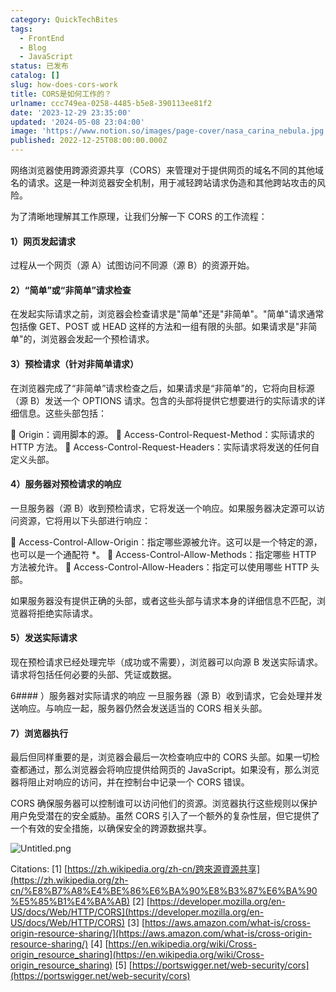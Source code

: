 ```yaml
---
category: QuickTechBites
tags:
  - FrontEnd
  - Blog
  - JavaScript
status: 已发布
catalog: []
slug: how-does-cors-work
title: CORS是如何工作的？
urlname: ccc749ea-0258-4485-b5e8-390113ee81f2
date: '2023-12-29 23:35:00'
updated: '2024-05-08 23:04:00'
image: 'https://www.notion.so/images/page-cover/nasa_carina_nebula.jpg'
published: 2022-12-25T08:00:00.000Z
---
```


网络浏览器使用跨源资源共享（CORS）来管理对于提供网页的域名不同的其他域名的请求。这是一种浏览器安全机制，用于减轻跨站请求伪造和其他跨站攻击的风险。


为了清晰地理解其工作原理，让我们分解一下 CORS 的工作流程：


#### 1）网页发起请求
过程从一个网页（源 A）试图访问不同源（源 B）的资源开始。


#### 2）“简单”或“非简单”请求检查
在发起实际请求之前，浏览器会检查请求是"简单"还是"非简单"。"简单"请求通常包括像 GET、POST 或 HEAD 这样的方法和一组有限的头部。如果请求是"非简单"的，浏览器会发起一个预检请求。


#### 3）预检请求（针对非简单请求）
在浏览器完成了“非简单”请求检查之后，如果请求是“非简单”的，它将向目标源（源 B）发送一个 OPTIONS 请求。包含的头部将提供它想要进行的实际请求的详细信息。这些头部包括：


🔸 Origin：调用脚本的源。
🔸 Access-Control-Request-Method：实际请求的 HTTP 方法。
🔸 Access-Control-Request-Headers：实际请求将发送的任何自定义头部。


#### 4）服务器对预检请求的响应
一旦服务器（源 B）收到预检请求，它将发送一个响应。如果服务器决定源可以访问资源，它将用以下头部进行响应：


🔹 Access-Control-Allow-Origin：指定哪些源被允许。这可以是一个特定的源，也可以是一个通配符 *。
🔹 Access-Control-Allow-Methods：指定哪些 HTTP 方法被允许。
🔹 Access-Control-Allow-Headers：指定可以使用哪些 HTTP 头部。


如果服务器没有提供正确的头部，或者这些头部与请求本身的详细信息不匹配，浏览器将拒绝实际请求。


#### 5）发送实际请求
现在预检请求已经处理完毕（成功或不需要），浏览器可以向源 B 发送实际请求。请求将包括任何必要的头部、凭证或数据。


6#### ）服务器对实际请求的响应
一旦服务器（源 B）收到请求，它会处理并发送响应。与响应一起，服务器仍然会发送适当的 CORS 相关头部。


#### 7）浏览器执行
最后但同样重要的是，浏览器会最后一次检查响应中的 CORS 头部。如果一切检查都通过，那么浏览器会将响应提供给网页的 JavaScript。如果没有，那么浏览器将阻止对响应的访问，并在控制台中记录一个 CORS 错误。


CORS 确保服务器可以控制谁可以访问他们的资源。浏览器执行这些规则以保护用户免受潜在的安全威胁。虽然 CORS 引入了一个额外的复杂性层，但它提供了一个有效的安全措施，以确保安全的跨源数据共享。


![Untitled.png](https://prod-files-secure.s3.us-west-2.amazonaws.com/5d24fe63-e567-4804-86f9-9fdc62e13082/b3deb140-f22b-4520-bcee-759301567801/Untitled.png?X-Amz-Algorithm=AWS4-HMAC-SHA256&X-Amz-Content-Sha256=UNSIGNED-PAYLOAD&X-Amz-Credential=ASIAZI2LB4662WCS5UN7%2F20250408%2Fus-west-2%2Fs3%2Faws4_request&X-Amz-Date=20250408T213517Z&X-Amz-Expires=3600&X-Amz-Security-Token=IQoJb3JpZ2luX2VjEAYaCXVzLXdlc3QtMiJGMEQCID%2F%2FRYcBvoVn2WoLzf7JFLH073Ef29IpJNXWQXk0P%2BXsAiBCD1WFuy0AW%2F7EH4lIwC2XKsz4BsyotTeTGxir5xcjmir%2FAwh%2FEAAaDDYzNzQyMzE4MzgwNSIM%2B1d%2BtmTExuseW3ZQKtwDDbWml87JOPmdu%2FyGVftHPECHv93D1cILJazFMP13ucEQJLid36cGL3rzaOTggVOvUjLFbqGMsONXVoV5Od6zSTPyJNbPs%2F%2Bj9MZwTZx3UD9OmXgyvpwNpstCw1RhwxVXCLfTBm3wUh4B0bB1F2rzsoG%2FDnAopIAVSH%2Fw%2BUP4YujnY9bL1%2BTnigyfSvnRk5jgmLB2rWlDDmv6emu0Ylo%2B4%2BdJK0gDCyCLMR3E4aCOiY4vVMujDxAJnd14XcTN%2FRhGxtItx3gQJBFBbGGZUAZ8IV%2BaspULyaMuHCq84U%2FNc14sSUVi6qavyvdgNBL0GtJRqpLo0e3Pk8L12Xd7xFCo%2BQLOc8rYGHrDexHPQ9MccLQYVeF0BWlo%2BFRhdIJoG5nZMOCAFhbN3k9qj8py4M3zAG7aaJayDcg2cnuIcRrtCLWU35ImjpKE%2BwpIWZbNHz5grhyjDU5U31RROINH2jVVJauAZhYKgNDojkUFesX1FxUWTmggfTWLDG3tPtqDleo4v8WXD%2FR33CKfU7c5%2BY3k4BMCadj0nR5f%2BR8T4E8xUIRo6hGmdj8FLGs%2FfwN%2BcMTm4wSGyyxGccTCNoYoLw8YjMcz50Rwjom4DiC%2F4c9wBWk8coACenRaIeJPYFIw%2F6jWvwY6pgHA2Q1WWxDhlVlrnw73Xcc%2BIWQxn0of55iFbvGatH9UUgL5cpzYSkeedoGz%2BCdV%2B8vc2S6Y6VjW175vDjG%2F0qhZIThDge%2FGUysYYa6BPgewodvpin%2FgMGLpgoGReaWB9TT2LaE%2Fn69dSPa9HtepZ9TA8OQwfbfNeoY9ao5AVMGEeSjSjlalBNTkpd2vj03PEZT1ZgxCdWdL%2B6tNUMOa8AeekC6uXMO3&X-Amz-Signature=41717a059ff25fdadbb1bd5fb3ee58fe61e6dd6d96f1f8f2bd8a7402d9c98b37&X-Amz-SignedHeaders=host&x-id=GetObject)


Citations:
[1] [https://zh.wikipedia.org/zh-cn/跨來源資源共享](https://zh.wikipedia.org/zh-cn/%E8%B7%A8%E4%BE%86%E6%BA%90%E8%B3%87%E6%BA%90%E5%85%B1%E4%BA%AB)
[2] [https://developer.mozilla.org/en-US/docs/Web/HTTP/CORS](https://developer.mozilla.org/en-US/docs/Web/HTTP/CORS)
[3] [https://aws.amazon.com/what-is/cross-origin-resource-sharing/](https://aws.amazon.com/what-is/cross-origin-resource-sharing/)
[4] [https://en.wikipedia.org/wiki/Cross-origin_resource_sharing](https://en.wikipedia.org/wiki/Cross-origin_resource_sharing)
[5] [https://portswigger.net/web-security/cors](https://portswigger.net/web-security/cors)


